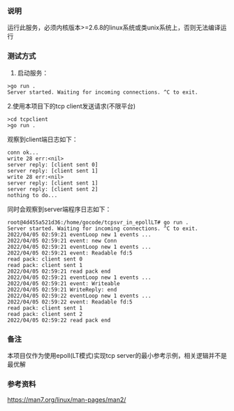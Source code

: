 
### 说明
运行此服务，必须内核版本>=2.6.8的linux系统或类unix系统上，否则无法编译运行

### 测试方式
1. 启动服务：
```
>go run .
Server started. Waiting for incoming connections. ^C to exit.
```

2.使用本项目下的tcp client发送请求(不限平台)
```
>cd tcpclient
>go run .
```

观察到client端日志如下：
```
conn ok...
write 28 err:<nil>
server reply: [client sent 0]
server reply: [client sent 1]
write 28 err:<nil>
server reply: [client sent 1]
server reply: [client sent 2]
nothing to do...
```

同时会观察到server端程序日志如下：
```
root@4d455a521d36:/home/gocode/tcpsvr_in_epollLT# go run .
Server started. Waiting for incoming connections. ^C to exit.
2022/04/05 02:59:21 eventLoop new 1 events ...
2022/04/05 02:59:21 event: new Conn
2022/04/05 02:59:21 eventLoop new 1 events ...
2022/04/05 02:59:21 event: Readable fd:5
read pack: client sent 0
read pack: client sent 1
2022/04/05 02:59:21 read pack end
2022/04/05 02:59:21 eventLoop new 1 events ...
2022/04/05 02:59:21 event: Writeable
2022/04/05 02:59:21 WriteReply: end
2022/04/05 02:59:22 eventLoop new 1 events ...
2022/04/05 02:59:22 event: Readable fd:5
read pack: client sent 1
read pack: client sent 2
2022/04/05 02:59:22 read pack end
```

### 备注
本项目仅作为使用epoll(LT模式)实现tcp server的最小参考示例，相关逻辑并不是最优解

### 参考资料
https://man7.org/linux/man-pages/man2/